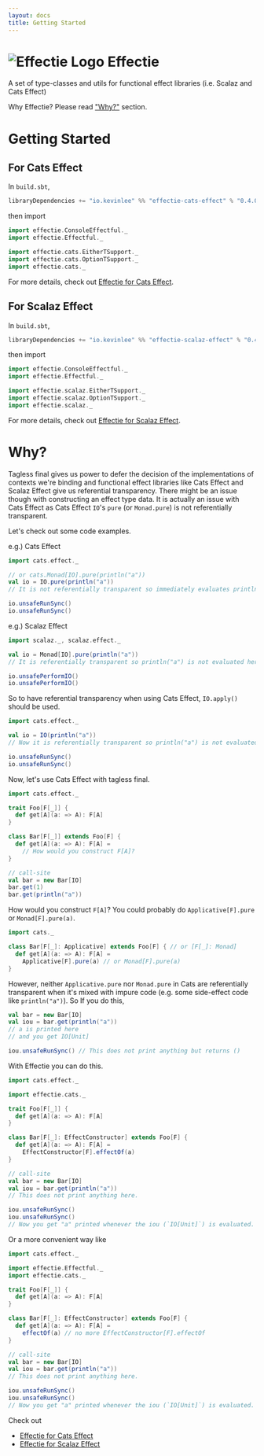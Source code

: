 ```yaml
---
layout: docs
title: Getting Started
---
```


# ![Effectie Logo](/effectie/img/effectie-logo-96x96.png) Effectie
A set of type-classes and utils for functional effect libraries (i.e. Scalaz and Cats Effect)

Why Effectie? Please read ["Why?"](#why) section.

# Getting Started
## For Cats Effect

In `build.sbt`,

```scala
libraryDependencies += "io.kevinlee" %% "effectie-cats-effect" % "0.4.0"
```
then import

```scala
import effectie.ConsoleEffectful._
import effectie.Effectful._

import effectie.cats.EitherTSupport._
import effectie.cats.OptionTSupport._
import effectie.cats._
```

For more details, check out [Effectie for Cats Effect](cats-effect).


## For Scalaz Effect

In `build.sbt`,

```scala
libraryDependencies += "io.kevinlee" %% "effectie-scalaz-effect" % "0.4.0"
```
then import

```scala
import effectie.ConsoleEffectful._
import effectie.Effectful._

import effectie.scalaz.EitherTSupport._
import effectie.scalaz.OptionTSupport._
import effectie.scalaz._
```

For more details, check out [Effectie for Scalaz Effect](scalaz-effect).


# Why?
Tagless final gives us power to defer the decision of the implementations of contexts we're binding and functional effect libraries like Cats Effect and Scalaz Effect give us referential transparency. There might be an issue though with constructing an effect type data. It is actually an issue with Cats Effect as Cats Effect `IO`'s `pure` (or `Monad.pure`) is not referentially transparent. 

Let's check out some code examples.

e.g.) Cats Effect
```scala mdoc:reset-object
import cats.effect._

// or cats.Monad[IO].pure(println("a"))
val io = IO.pure(println("a"))
// It is not referentially transparent so immediately evaluates println("a") 

io.unsafeRunSync()
io.unsafeRunSync()
```

e.g.) Scalaz Effect
```scala mdoc:reset-object
import scalaz._, scalaz.effect._

val io = Monad[IO].pure(println("a"))
// It is referentially transparent so println("a") is not evaluated here.

io.unsafePerformIO()
io.unsafePerformIO()
```

So to have referential transparency when using Cats Effect, `IO.apply()` should be used.
```scala mdoc:reset-object
import cats.effect._

val io = IO(println("a"))
// Now it is referentially transparent so println("a") is not evaluated here. 

io.unsafeRunSync()
io.unsafeRunSync()
```

Now, let's use Cats Effect with tagless final.
```scala
import cats.effect._

trait Foo[F[_]] {
  def get[A](a: => A): F[A]
}

class Bar[F[_]] extends Foo[F] {
  def get[A](a: => A): F[A] =
    // How would you construct F[A]?
}

// call-site
val bar = new Bar[IO]
bar.get(1)
bar.get(println("a"))
```
How would you construct `F[A]`? You could probably do `Applicative[F].pure` or `Monad[F].pure(a)`. 
```scala
import cats._

class Bar[F[_]: Applicative] extends Foo[F] { // or [F[_]: Monad]
  def get[A](a: => A): F[A] =
    Applicative[F].pure(a) // or Monad[F].pure(a)
}
```
However, neither `Applicative.pure` nor `Monad.pure` in Cats are referentially transparent when it's mixed with impure code (e.g. some side-effect code like `println("a")`).
So If you do this,
```scala
val bar = new Bar[IO]
val iou = bar.get(println("a"))
// a is printed here
// and you get IO[Unit]

iou.unsafeRunSync() // This does not print anything but returns ()
```

With Effectie you can do this.
```scala mdoc:reset-object
import cats.effect._

import effectie.cats._

trait Foo[F[_]] {
  def get[A](a: => A): F[A]
}

class Bar[F[_]: EffectConstructor] extends Foo[F] {
  def get[A](a: => A): F[A] =
    EffectConstructor[F].effectOf(a)
}

// call-site
val bar = new Bar[IO]
val iou = bar.get(println("a"))
// This does not print anything here.

iou.unsafeRunSync()
iou.unsafeRunSync()
// Now you get "a" printed whenever the iou (`IO[Unit]`) is evaluated.
```

Or a more convenient way like
```scala mdoc:reset-object
import cats.effect._

import effectie.Effectful._
import effectie.cats._

trait Foo[F[_]] {
  def get[A](a: => A): F[A]
}

class Bar[F[_]: EffectConstructor] extends Foo[F] {
  def get[A](a: => A): F[A] =
    effectOf(a) // no more EffectConstructor[F].effectOf
}

// call-site
val bar = new Bar[IO]
val iou = bar.get(println("a"))
// This does not print anything here.

iou.unsafeRunSync()
iou.unsafeRunSync()
// Now you get "a" printed whenever the iou (`IO[Unit]`) is evaluated.
```

Check out
* [Effectie for Cats Effect](cats-effect)
* [Effectie for Scalaz Effect](scalaz-effect)
